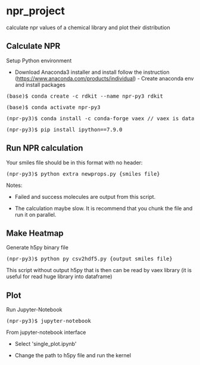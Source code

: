 # npr_project
calculate npr values of a chemical library and plot their distribution

## Calculate NPR
Setup Python environment
- Download Anaconda3 installer and install follow the instruction (https://www.anaconda.com/products/individual) - Create anaconda env and install packages

<pre>(base)$ conda create -c rdkit --name npr-py3 rdkit</pre>

<pre>(base)$ conda activate npr-py3</pre>


<pre>(npr-py3)$ conda install -c conda-forge vaex // vaex is dataframe library for huge libraries</pre>

<pre>(npr-py3)$ pip install ipython==7.9.0</pre>

## Run NPR calculation
Your smiles file should be in this format with no header: <smiles> <cid>

<pre>(npr-py3)$ python extra_newprops.py {smiles_file}</pre>
Notes:

- Failed and success molecules are output from this script.

- The calculation maybe slow. It is recommend that you chunk the file and run it on parallel.

## Make Heatmap
Generate h5py binary file

<pre>(npr-py3)$ python py_csv2hdf5.py {output_smiles_file}</pre>

This script without output h5py that is then can be read by vaex library (it is useful for read huge library into dataframe)

## Plot
Run Jupyter-Notebook

<pre>(npr-py3)$ jupyter-notebook</pre>

From jupyter-notebook interface

- Select 'single_plot.ipynb'

- Change the path to h5py file and run the kernel
